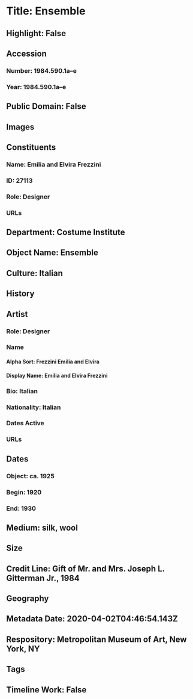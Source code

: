 # Title: Ensemble
## Highlight: False
## Accession
### Number: 1984.590.1a–e
### Year: 1984.590.1a–e
## Public Domain: False
## Images
## Constituents
### Name: Emilia and Elvira Frezzini
### ID: 27113
### Role: Designer
### URLs
## Department: Costume Institute
## Object Name: Ensemble
## Culture: Italian
## History
## Artist
### Role: Designer
### Name
#### Alpha Sort: Frezzini Emilia and Elvira
#### Display Name: Emilia and Elvira Frezzini
### Bio: Italian
### Nationality: Italian
### Dates Active
### URLs
## Dates
### Object: ca. 1925
### Begin: 1920
### End: 1930
## Medium: silk, wool
## Size
## Credit Line: Gift of Mr. and Mrs. Joseph L. Gitterman Jr., 1984
## Geography
## Metadata Date: 2020-04-02T04:46:54.143Z
## Respository: Metropolitan Museum of Art, New York, NY
## Tags
## Timeline Work: False